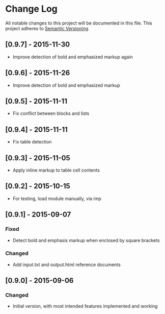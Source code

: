# Change Log
All notable changes to this project will be documented in this file.
This project adheres to [Semantic Versioning](http://semver.org/).

## [0.9.7] - 2015-11-30
- Improve detection of bold and emphasized markup again

## [0.9.6] - 2015-11-26
- Improve detection of bold and emphasized markup

## [0.9.5] - 2015-11-11
- Fix conflict between blocks and lists

## [0.9.4] - 2015-11-11
- Fix table detection

## [0.9.3] - 2015-11-05
- Apply inline markup to table cell contents

## [0.9.2] - 2015-10-15
- For testing, load module manually, via imp

## [0.9.1] - 2015-09-07
### Fixed
- Detect bold and emphasis markup when enclosed by square brackets

### Changed
- Add input.txt and output.html reference documents


## [0.9.0] - 2015-09-06
### Changed
- Initial version, with most intended features implemented and working

